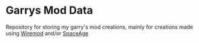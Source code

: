 # Garrys Mod Data
Repository for storing my garry's mod creations, mainly for creations made using [Wiremod](https://github.com/wiremod/wire) and/or [SpaceAge](https://github.com/SpaceAgeMP/SpaceAge)